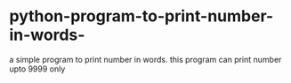 # python-program-to-print-number-in-words-
 a simple program to print number in words. this program can print number upto 9999 only
 

